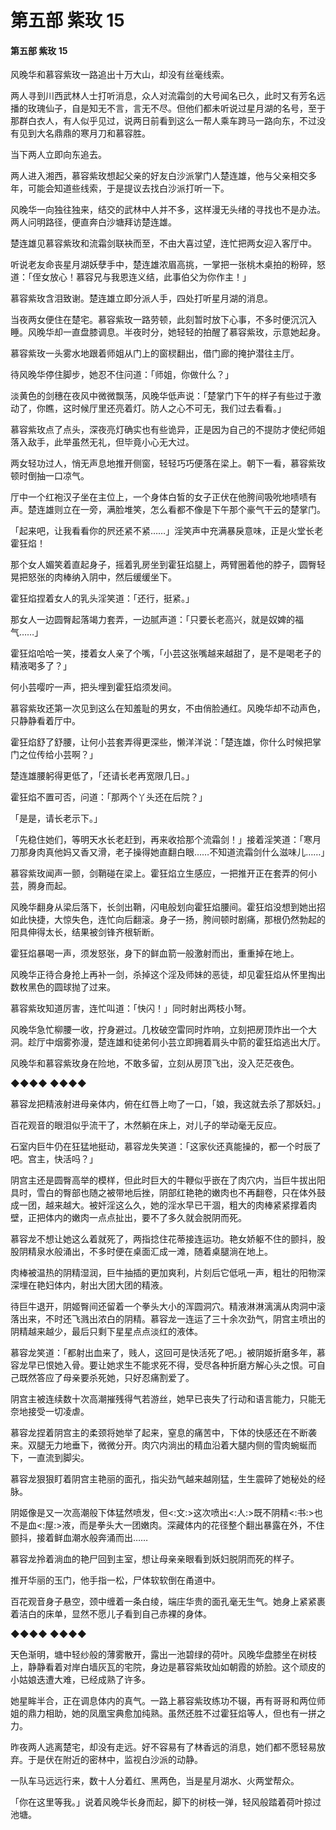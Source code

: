 # 第五部 紫玫 15

#### 第五部 紫玫 15

风晚华和慕容紫玫一路追出十万大山，却没有丝毫线索。

两人寻到川西武林人士打听消息，众人对流霜剑的大号闻名已久，此时又有芳名远播的玫瑰仙子，自是知无不言，言无不尽。但他们都未听说过星月湖的名号，至于那群白衣人，有人似乎见过，说两日前看到这么一帮人乘车跨马一路向东，不过没有见到大名鼎鼎的寒月刀和慕容胜。

当下两人立即向东追去。

两人进入湘西，慕容紫玫想起父亲的好友白沙派掌门人楚连雄，他与父亲相交多年，可能会知道些线索，于是提议去找白沙派打听一下。

风晚华一向独往独来，结交的武林中人并不多，这样漫无头绪的寻找也不是办法。两人问明路径，便直奔白沙塘拜访楚连雄。

楚连雄见慕容紫玫和流霜剑联袂而至，不由大喜过望，连忙把两女迎入客厅中。

听说老友命丧星月湖妖孽手中，楚连雄浓眉高挑，一掌把一张桃木桌拍的粉碎，怒道：「侄女放心！慕容兄与我恩连义结，此事伯父为你作主！」

慕容紫玫含泪致谢。楚连雄立即分派人手，四处打听星月湖的消息。

当夜两女便住在楚宅。慕容紫玫一路劳顿，此刻暂时放下心事，不多时便沉沉入睡。风晚华却一直盘膝调息。半夜时分，她轻轻的拍醒了慕容紫玫，示意她起身。

慕容紫玫一头雾水地跟着师姐从门上的窗棂翻出，借门廊的掩护潜往主厅。

待风晚华停住脚步，她忍不住问道：「师姐，你做什么？」

淡黄色的剑穗在夜风中微微飘荡，风晚华低声说：「楚掌门下午的样子有些过于激动了，你瞧，这时候厅里还亮着灯。防人之心不可无，我们过去看看。」

慕容紫玫点了点头，深夜亮灯确实也有些诡异，正是因为自己的不提防才使纪师姐落入敌手，此举虽然无礼，但毕竟小心无大过。

两女轻功过人，悄无声息地推开侧窗，轻轻巧巧便落在梁上。朝下一看，慕容紫玫顿时倒抽一口凉气。

厅中一个红袍汉子坐在主位上，一个身体白皙的女子正伏在他胯间吸吮地啧啧有声。楚连雄则立在一旁，满脸堆笑，怎么看都不像是下午那个豪气干云的楚掌门。

「起来吧，让我看看你的屄还紧不紧……」淫笑声中充满暴戾意味，正是火堂长老霍狂焰！

那个女人媚笑着直起身子，摇着乳房坐到霍狂焰腿上，两臂圈着他的脖子，圆臀轻晃把怒张的肉棒纳入阴中，然后缓缓坐下。

霍狂焰捏着女人的乳头淫笑道：「还行，挺紧。」

那女人一边圆臀起落竭力套弄，一边腻声道：「只要长老高兴，就是奴婢的福气……」

霍狂焰哈哈一笑，搂着女人亲了个嘴，「小芸这张嘴越来越甜了，是不是喝老子的精液喝多了？」

何小芸嘤咛一声，把头埋到霍狂焰须发间。

慕容紫玫还第一次见到这么在知羞耻的男女，不由俏脸通红。风晚华却不动声色，只静静看着厅中。

霍狂焰舒了舒腰，让何小芸套弄得更深些，懒洋洋说：「楚连雄，你什么时候把掌门之位传给小芸啊？」

楚连雄腰躬得更低了，「还请长老再宽限几日。」

霍狂焰不置可否，问道：「那两个丫头还在后院？」

「是是，请长老示下。」

「先稳住她们，等明天水长老赶到，再来收拾那个流霜剑！」接着淫笑道：「寒月刀那身肉真他妈又香又滑，老子操得她直翻白眼……不知道流霜剑什么滋味儿……」

慕容紫玫闻声一颤，剑鞘碰在梁上。霍狂焰立生感应，一把推开正在套弄的何小芸，腾身而起。

风晚华翻身从梁后落下，长剑出鞘，闪电般划向霍狂焰腰间。霍狂焰没想到她出招如此快捷，大惊失色，连忙向后翻滚。身子一扬，胯间顿时剧痛，那根仍然勃起的阳具伸得太长，结果被剑锋齐根斩断。

霍狂焰暴喝一声，须发怒张，身下的鲜血箭一般激射而出，重重掉在地上。

风晚华正待合身抢上再补一剑，杀掉这个淫及师妹的恶徒，却见霍狂焰从怀里掏出数枚黑色的圆球抛了过来。

慕容紫玫知道厉害，连忙叫道：「快闪！」同时射出两枝小弩。

风晚华急忙柳腰一收，拧身避过。几枚破空雷同时炸响，立刻把房顶炸出一个大洞。趁厅中烟雾弥漫，楚连雄和徒弟何小芸立即拥着肩头中箭的霍狂焰逃出大厅。

风晚华和慕容紫玫身在险地，不敢多留，立刻从房顶飞出，没入茫茫夜色。

◆◆◆◆ ◆◆◆◆

慕容龙把精液射进母亲体内，俯在红唇上吻了一口，「娘，我这就去杀了那妖妇。」

百花观音的眼泪似乎流干了，木然躺在床上，对儿子的举动毫无反应。

石室内巨牛仍在狂猛地挺动，慕容龙失笑道：「这家伙还真能操的，都一个时辰了吧。宫主，快活吗？」

阴宫主还是圆臀高举的模样，但此时巨大的牛鞭似乎嵌在了肉穴内，当巨牛拔出阳具时，雪白的臀部也随之被带地后挫，阴部红艳艳的嫩肉也不再翻卷，只在体外鼓成一团，越来越大。被奸淫这么久，她的淫水早已干涸，粗大的肉棒紧紧撑着肉壁，正把体内的嫩肉一点点扯出，要不了多久就会脱阴而死。

慕容龙不想让她这么着就死了，两指捻住花蒂接连运功。艳女娇躯不住的颤抖，股股阴精泉水般涌出，不多时便在桌面汇成一滩，随着桌腿淌在地上。

肉棒被温热的阴精湿润，巨牛抽插的更加爽利，片刻后它低吼一声，粗壮的阳物深深埋在艳妇体内，射出大团大团的精液。

待巨牛退开，阴姬臀间还留着一个拳头大小的浑圆洞穴。精液淋淋漓漓从肉洞中滚落出来，不时还飞溅出浓白的阴精。慕容龙一连运了三十余次劲气，阴宫主喷出的阴精越来越少，最后只剩下星星点点淡红的液体。

慕容龙笑道：「都射出血来了，贱人，这回可是快活死了吧。」被阴姬折磨多年，慕容龙早已恨她入骨。要让她求生不能求死不得，受尽各种折磨方解心头之恨。可自己既然答应了母亲要杀死她，只好忍痛割爱了。

阴宫主被连续数十次高潮摧残得气若游丝，她早已丧失了行动和语言能力，只能无奈地接受一切凌虐。

慕容龙捏着阴宫主的柔颈将她举了起来，窒息的痛苦中，下体的快感还在不断袭来。双腿无力地垂下，微微分开。肉穴内淌出的精血沿着大腿内侧的雪肉蜿蜒而下，一直流到脚尖。

慕容龙狠狠盯着阴宫主艳丽的面孔，指尖劲气越来越刚猛，生生震碎了她秘处的经脉。

阴姬像是又一次高潮般下体猛然喷发，但&lt;:文:&gt;这次喷出&lt;:人:&gt;既不阴精&lt;:书:&gt;也不是血&lt;:屋:&gt;液，而是拳头大一团嫩肉。深藏体内的花径整个翻出暴露在外，不住颤抖，接着鲜血潮水般奔涌而出……

慕容龙拎着淌血的艳尸回到主室，想让母亲亲眼看到妖妇脱阴而死的样子。

推开华丽的玉门，他手指一松，尸体软软倒在甬道中。

百花观音身子悬空，颈中缠着一条白绫，端庄华贵的面孔毫无生气。她身上紧紧裹着洁白的床单，显然不愿儿子看到自己赤裸的身体。

◆◆◆◆ ◆◆◆◆

天色渐明，塘中轻纱般的薄雾散开，露出一池碧绿的荷叶。风晚华盘膝坐在树枝上，静静看着对岸白墙灰瓦的宅院，身边是慕容紫玫灿如朝霞的娇脸。这个顽皮的小姑娘迭遭大难，已经成熟了许多。

她星眸半合，正在调息体内的真气。一路上慕容紫玫练功不辍，再有哥哥和两位师姐的鼎力相助，她的凤凰宝典愈加纯熟。虽然还胜不过霍狂焰等人，但也有一拼之力。

昨夜两人逃离楚宅，却没有走远。好不容易有了林香远的消息，她们都不愿轻易放弃。于是伏在附近的密林中，监视白沙派的动静。

一队车马远远行来，数十人分着红、黑两色，当是星月湖水、火两堂帮众。

「你在这里等我。」说着风晚华长身而起，脚下的树枝一弹，轻风般踏着荷叶掠过池塘。

